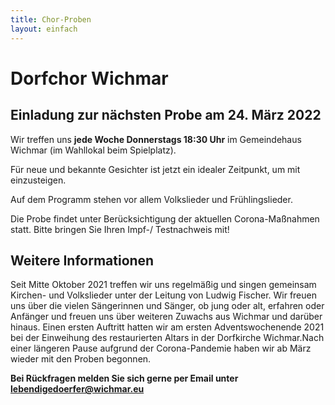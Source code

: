 ```yaml
---
title: Chor-Proben
layout: einfach
---
```


# Dorfchor Wichmar

## Einladung zur nächsten Probe am 24. März 2022

Wir treffen uns **jede Woche Donnerstags 18:30 Uhr** im Gemeindehaus Wichmar (im Wahllokal beim Spielplatz).

Für neue und bekannte Gesichter ist jetzt ein idealer Zeitpunkt, um mit einzusteigen.

Auf dem Programm stehen vor allem Volkslieder und Frühlingslieder.

Die Probe findet unter Berücksichtigung der aktuellen Corona-Maßnahmen statt. Bitte bringen Sie Ihren Impf-/ Testnachweis mit!



## Weitere Informationen

Seit Mitte Oktober 2021 treffen wir uns regelmäßig und singen gemeinsam Kirchen- und Volkslieder unter der Leitung von Ludwig Fischer.
Wir freuen uns über die vielen Sängerinnen und Sänger, ob jung oder alt, erfahren oder Anfänger und freuen uns über weiteren Zuwachs aus Wichmar und darüber hinaus. 
Einen ersten Auftritt hatten wir am ersten Adventswochenende 2021 bei der Einweihung des restaurierten Altars in der Dorfkirche Wichmar.Nach einer längeren Pause aufgrund der Corona-Pandemie haben wir ab März wieder mit den  Proben begonnen.


**Bei Rückfragen melden Sie sich gerne per Email unter lebendigedoerfer@wichmar.eu**
